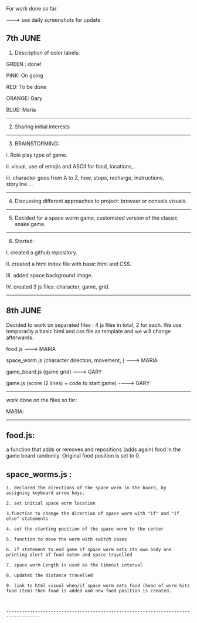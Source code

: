 
For work done so far:

---> see daily screenshots for update

7th JUNE
--------

1. Description of color labels:

GREEN : done!

PINK: On going

RED: To be done

ORANGE: Gary

BLUE: Maria

-------------------------
 
 2. Sharing initial interests

 -------------------------
 3. BRAINSTORMING:
  
  i. Role play type of game.
  
  ii. visual, use of emojis and ASCII for food, locations,...
  
  iii. character goes from A to Z, how, stops, recharge, instructions, storyline....

---------------------------------

4. Discussing different approaches to project: browser or console visuals.

 ----------------------------------

 5. Decided for a space worm game, customized version of the classic snake game.

 ------------------------------------------------------

 6. Started:

  I. created a github repository.

  II. created a html index file with basic html and CSS.

  III. added space background image.

  IV. created 3 js files: character, game, grid.

  -------------------------------------------------

8th JUNE
--------
Decided to work on separated files : 4 js files in total, 2 for each.
We use temporarily a basic html and css file as template and we will change afterwards.

food.js  ---> MARIA

space_worm.js (character direction, movement, )  ---> MARIA

game_board.js (game grid)   --->  GARY

game.js  (score (2 lines) + code to start game) ----> GARY

------------------------

work done on the files so far:

MARIA:
*****
food.js: 
---------
a function that adds or removes and repositions (adds again) food in the game board randomly. Original food position is set to 0.

space_worms.js : 
--------------

    1. declared the directions of the space worm in the board, by assigning keyboard arrow keys.

    2. set initial space worm location

    3.function to change the direction of space worm with "if" and "if else" statements

    4. set the starting position of the space worm to the center

    5. function to move the worm with switch cases

    6. if statement to end game if space worm eats its own body and printing alert of food eaten and space travelled

    7. space worm Length is used as the timeout interval

    8. updateb the distance travelled
    
    9. link to html visual when/if space worm eats food (head of worm hits food item) then food is added and new food position is created.



    -----------------------------------------------------------------------------------



